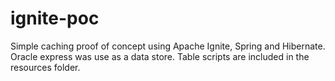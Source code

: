 # ignite-poc
Simple caching proof of concept using Apache Ignite, Spring and Hibernate. Oracle express was use as a data store. Table scripts are included in the resources folder.  
